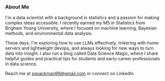 ### About Me

I'm a data scientist with a background in statistics and a passion for making complex ideas accessible. I recently earned my MS in Statistics from Brigham Young University, where I focused on machine learning, Bayesian methods, and environmental data analysis.

These days, I'm exploring how to use LLMs effectively, tinkering with home servers and lightweight devops, and always looking for new ways to turn data into insight. I also run a blog called Data Science Magic, where I share helpful guides and practical tips for students and early-career professionals in data science.

Reach me at sspackman99@gmail.com or connect on LinkedIn

<!--
**sspackman99/sspackman99** is a ✨ _special_ ✨ repository because its `README.md` (this file) appears on your GitHub profile.

Here are some ideas to get you started:

- 🔭 I’m currently working on ...
- 🌱 I’m currently learning ...
- 👯 I’m looking to collaborate on ...
- 🤔 I’m looking for help with ...
- 💬 Ask me about ...
- 📫 How to reach me: ...
- 😄 Pronouns: ...
- ⚡ Fun fact: ...
-->
